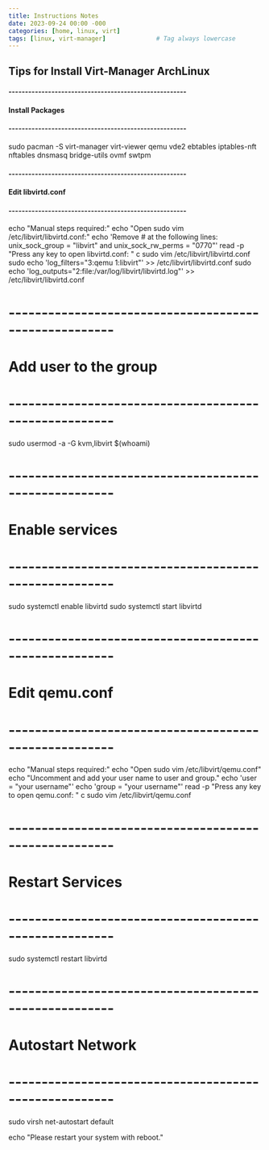 ```yaml
---
title: Instructions Notes
date: 2023-09-24 00:00 -000
categories: [home, linux, virt]
tags: [linux, virt-manager]              # Tag always lowercase
---
```

## Tips for Install Virt-Manager ArchLinux


#### ------------------------------------------------------
#### Install Packages
#### ------------------------------------------------------
sudo pacman -S virt-manager virt-viewer qemu vde2 ebtables iptables-nft nftables dnsmasq bridge-utils ovmf swtpm

#### ------------------------------------------------------
#### Edit libvirtd.conf
#### ------------------------------------------------------
echo "Manual steps required:"
echo "Open sudo vim /etc/libvirt/libvirtd.conf:"
echo 'Remove # at the following lines: unix_sock_group = "libvirt" and unix_sock_rw_perms = "0770"'
read -p "Press any key to open libvirtd.conf: " c
sudo vim /etc/libvirt/libvirtd.conf
sudo echo 'log_filters="3:qemu 1:libvirt"' >> /etc/libvirt/libvirtd.conf
sudo echo 'log_outputs="2:file:/var/log/libvirt/libvirtd.log"' >> /etc/libvirt/libvirtd.conf

# ------------------------------------------------------
# Add user to the group
# ------------------------------------------------------
sudo usermod -a -G kvm,libvirt $(whoami)

# ------------------------------------------------------
# Enable services
# ------------------------------------------------------
sudo systemctl enable libvirtd
sudo systemctl start libvirtd

# ------------------------------------------------------
# Edit qemu.conf
# ------------------------------------------------------
echo "Manual steps required:"
echo "Open sudo vim /etc/libvirt/qemu.conf"
echo "Uncomment and add your user name to user and group."
echo 'user = "your username"'
echo 'group = "your username"'
read -p "Press any key to open qemu.conf: " c
sudo vim /etc/libvirt/qemu.conf

# ------------------------------------------------------
# Restart Services
# ------------------------------------------------------
sudo systemctl restart libvirtd

# ------------------------------------------------------
# Autostart Network
# ------------------------------------------------------
sudo virsh net-autostart default

echo "Please restart your system with reboot."
